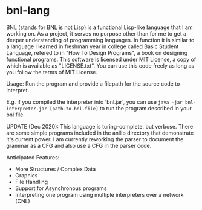 # bnl-lang
BNL (stands for BNL is not Lisp) is a functional Lisp-like language that I am working on. As a project, it serves no purpose other than for me to get a deeper understanding of programming languages. In function it is similar to a language I learned in freshman year in college called Basic Student Language, refered to in "How To Design Programs", a book on designing functional programs. This software is licensed under MIT License, a copy of which is available as "LICENSE.txt". You can use this code freely as long as you follow the terms of MIT License.

Usage: Run the program and provide a filepath for the source code to interpret.

E.g. if you compiled the interpreter into 'bnl.jar', you can use `java -jar bnl-interpreter.jar [path-to-bnl-file]` to run the program described in your bnl file.


UPDATE (Dec 2020):
This language is turing-complete, but verbose. There are some simple programs included in the anllib directory that demonstrate it's current power. I am currently reworking the parser to document the grammar as a CFG and also use a CFG in the parser code.

Anticipated Features:
- More Structures / Complex Data
- Graphics
- File Handling
- Support for Asynchronous programs
- Interpreting one program using multiple interpreters over a network (CNL)

